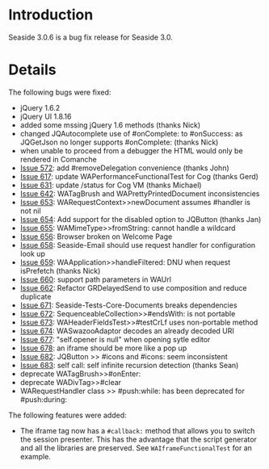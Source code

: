 # Introduction #
Seaside 3.0.6 is a bug fix release for Seaside 3.0.


# Details #

The following bugs were fixed:
  * jQuery 1.6.2
  * jQuery UI 1.8.16
  * added some mssing jQuery 1.6 methods (thanks Nick)
  * changed JQAutocomplete use of #onComplete: to #onSuccess: as JQGetJson no longer supports #onComplete: (thanks Nick)
  * when unable to proceed from a debugger the HTML would only be rendered in Comanche
  * [Issue 572](https://code.google.com/p/seaside/issues/detail?id=572): 	add #removeDelegation convenience (thanks John)
  * [Issue 617](https://code.google.com/p/seaside/issues/detail?id=617):	update WAPerformanceFunctionalTest for Cog (thanks Gerd)
  * [Issue 631](https://code.google.com/p/seaside/issues/detail?id=631): 	update /status for Cog VM (thanks Michael)
  * [Issue 642](https://code.google.com/p/seaside/issues/detail?id=642): 	WATagBrush and WAPrettyPrintedDocument inconsistencies
  * [Issue 653](https://code.google.com/p/seaside/issues/detail?id=653): 	WARequestContext>>newDocument assumes #handler is not nil
  * [Issue 654](https://code.google.com/p/seaside/issues/detail?id=654): 	Add support for the disabled option to JQButton (thanks Jan)
  * [Issue 655](https://code.google.com/p/seaside/issues/detail?id=655): 	WAMimeType>>fromString: cannot handle a wildcard
  * [Issue 656](https://code.google.com/p/seaside/issues/detail?id=656): 	Browser broken on Welcome Page
  * [Issue 658](https://code.google.com/p/seaside/issues/detail?id=658): 	Seaside-Email should use request handler for configuration look up
  * [Issue 659](https://code.google.com/p/seaside/issues/detail?id=659): 	WAApplication>>handleFiltered: DNU when request isPrefetch (thanks Nick)
  * [Issue 660](https://code.google.com/p/seaside/issues/detail?id=660): 	support path parameters in WAUrl
  * [Issue 662](https://code.google.com/p/seaside/issues/detail?id=662): 	Refactor GRDelayedSend to use composition and reduce duplicate
  * [Issue 671](https://code.google.com/p/seaside/issues/detail?id=671):	Seaside-Tests-Core-Documents breaks dependencies
  * [Issue 672](https://code.google.com/p/seaside/issues/detail?id=672):	SequenceableCollection>>#endsWith: is not portable
  * [Issue 673](https://code.google.com/p/seaside/issues/detail?id=673):	WAHeaderFieldsTest>>#testCrLf uses non-portable method
  * [Issue 674](https://code.google.com/p/seaside/issues/detail?id=674): 	WASwazooAdaptor decodes an already decoded URI
  * [Issue 677](https://code.google.com/p/seaside/issues/detail?id=677): 	"self.opener is null" when opening sytle editor
  * [Issue 678](https://code.google.com/p/seaside/issues/detail?id=678): 	an iframe should be more like a pop up
  * [Issue 682](https://code.google.com/p/seaside/issues/detail?id=682): 	JQButton >> #icons and #icons: seem inconsistent
  * [Issue 683](https://code.google.com/p/seaside/issues/detail?id=683): 	self call: self infinite recursion detection (thanks Sean)
  * deprecate WATagBrush>>#onEnter:
  * deprecate WADivTag>>#clear
  * WARequestHandler class >> #push:while: has been deprecated for #push:during:

The following features were added:
  * The iframe tag now has a `#callback:` method that allows you to switch the session presenter. This has the advantage that the script generator and all the libraries are preserved. See `WAIframeFunctionalTest` for an example.